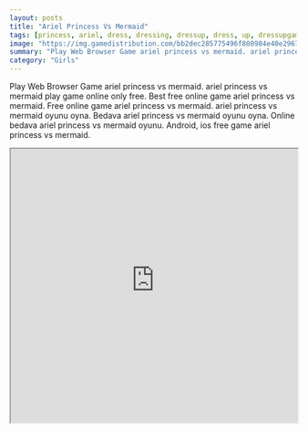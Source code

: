```yaml
---
layout: posts
title: "Ariel Princess Vs Mermaid"
tags: [princess, ariel, dress, dressing, dressup, dress, up, dressupgame, fungirl, girl, girlg, girlsplay, mermaid, princesses, bestdressupgames, girlsrooom, girlsdressup, free, online, games, oyna, game, free, games, play, play, games]
image: "https://img.gamedistribution.com/bb2dec285775496f808984e40e296716-512x384.jpeg"
summary: "Play Web Browser Game ariel princess vs mermaid. ariel princess vs mermaid play game online only free. Best free online game ariel princess vs mermaid. Free online game ariel princess vs mermaid. ariel princess vs mermaid oyunu oyna. Bedava ariel princess vs mermaid oyunu oyna. Online bedava ariel princess vs mermaid oyunu. Android, ios free game ariel princess vs mermaid."
category: "Girls"
---
```


Play Web Browser Game ariel princess vs mermaid. ariel princess vs mermaid play game online only free. Best free online game ariel princess vs mermaid. Free online game ariel princess vs mermaid. ariel princess vs mermaid oyunu oyna. Bedava ariel princess vs mermaid oyunu oyna. Online bedava ariel princess vs mermaid oyunu. Android, ios free game ariel princess vs mermaid.

<iframe width="100%" height="480px;" src="https://html5.gamedistribution.com/bb2dec285775496f808984e40e296716/"></iframe>